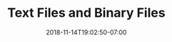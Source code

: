 ---
title: 'Text Files and Binary Files'
date: 2018-11-14T19:02:50-07:00
weight: 6.
draft: false
---